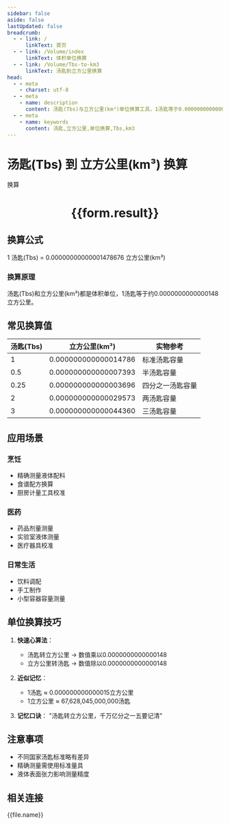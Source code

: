 ```yaml
---
sidebar: false
aside: false
lastUpdated: false
breadcrumb:
  - - link: /
      linkText: 首页
  - - link: /Volume/index
      linkText: 体积单位换算
  - - link: /Volume/Tbs-to-km3
      linkText: 汤匙到立方公里换算
head:
  - - meta
    - charset: utf-8
  - - meta
    - name: description
      content: 汤匙(Tbs)与立方公里(km³)单位换算工具，1汤匙等于0.00000000000001478676立方公里。
  - - meta
    - name: keywords
      content: 汤匙,立方公里,单位换算,Tbs,km3
---
```


# 汤匙(Tbs) 到 立方公里(km³) 换算

<script setup>
import { onMounted, reactive, inject ,ref  } from 'vue'
import { NButton,NForm ,NFormItem,NInput,NInputNumber,NSelect,NCard,useMessage ,NGrid ,NGi } from 'naive-ui'
import { defineClientComponent } from 'vitepress'
import { Volume } from '../files';

const convert = inject('convert')
const formRef = ref(null);
const rules = {
  number:{
    required: true,
    type: 'number',
    trigger: "blur"
  }
}
const form = reactive({
  number:null,
  result:'',
  title:'汤匙(Tbs)到立方公里(km³)换算'
})

const convertHandler = (e) => {
  e.preventDefault();
  formRef.value?.validate((errors)=>{
    if (!errors) {
      form.result = `${form.number} Tbs = ${convert(form.number).from('Tbs').to('km3')} km³`
    }
  })
}
</script>

<n-form size="large" :model="form" ref='formRef' :rules="rules">
  <n-form-item label="数值" path="number">
    <n-input-number size="large" style="width:100%" :min="0" v-model:value="form.number" placeholder="请输入汤匙数值" />
  </n-form-item>
  <n-form-item>
    <n-button type="info" style="width:100%" @click="convertHandler">换算</n-button>
  </n-form-item>
</n-form>
<n-card embedded :bordered="false" hoverable>
  <div style="text-align:center">
    <h1>{{form.result}}</h1>
  </div>
</n-card>

## 换算公式
1 汤匙(Tbs) = 0.00000000000001478676 立方公里(km³)

### 换算原理
汤匙(Tbs)和立方公里(km³)都是体积单位，1汤匙等于约0.0000000000000148立方公里。

## 常见换算值
| 汤匙(Tbs) | 立方公里(km³)        | 实物参考                 |
|-----------|---------------------|--------------------------|
| 1         | 0.000000000000014786| 标准汤匙容量              |
| 0.5       | 0.000000000000007393| 半汤匙容量                |
| 0.25      | 0.000000000000003696| 四分之一汤匙容量          |
| 2         | 0.000000000000029573| 两汤匙容量                |
| 3         | 0.000000000000044360| 三汤匙容量                |

## 应用场景
### 烹饪
- 精确测量液体配料
- 食谱配方换算
- 厨房计量工具校准

### 医药
- 药品剂量测量
- 实验室液体测量
- 医疗器具校准

### 日常生活
- 饮料调配
- 手工制作
- 小型容器容量测量

## 单位换算技巧
1. **快速心算法**：
   - 汤匙转立方公里 → 数值乘以0.0000000000000148
   - 立方公里转汤匙 → 数值除以0.0000000000000148

2. **近似记忆**：
   - 1汤匙 ≈ 0.000000000000015立方公里
   - 1立方公里 ≈ 67,628,045,000,000汤匙

3. **记忆口诀**：
   "汤匙转立方公里，千万亿分之一五要记清"

## 注意事项
- 不同国家汤匙标准略有差异
- 精确测量需使用标准量具
- 液体表面张力影响测量精度

## 相关连接
<n-grid x-gap="12" :cols="2">
  <n-gi v-for="(file, index) in Volume" :key="index">
    <n-button
      text
      tag="a"
      :href="file.path"
      type="info"
    >
      {{file.name}}
    </n-button>
  </n-gi>
</n-grid>